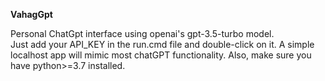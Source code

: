 **VahagGpt**

Personal ChatGpt interface using openai's gpt-3.5-turbo model.  
Just add your API_KEY in the run.cmd file and double-click on it. A simple localhost app will mimic most chatGPT functionality. Also, make sure you have python>=3.7 installed.
